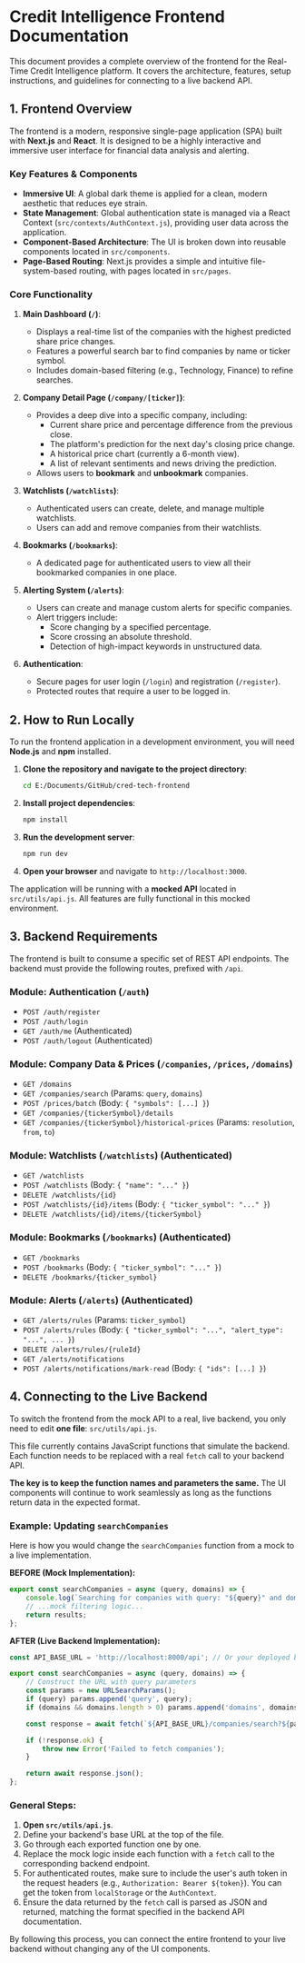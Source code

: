# Credit Intelligence Frontend Documentation

This document provides a complete overview of the frontend for the Real-Time Credit Intelligence platform. It covers the architecture, features, setup instructions, and guidelines for connecting to a live backend API.

## 1. Frontend Overview

The frontend is a modern, responsive single-page application (SPA) built with **Next.js** and **React**. It is designed to be a highly interactive and immersive user interface for financial data analysis and alerting.

### Key Features & Components

-   **Immersive UI**: A global dark theme is applied for a clean, modern aesthetic that reduces eye strain.
-   **State Management**: Global authentication state is managed via a React Context (`src/contexts/AuthContext.js`), providing user data across the application.
-   **Component-Based Architecture**: The UI is broken down into reusable components located in `src/components`.
-   **Page-Based Routing**: Next.js provides a simple and intuitive file-system-based routing, with pages located in `src/pages`.

### Core Functionality

1.  **Main Dashboard (`/`)**: 
    -   Displays a real-time list of the companies with the highest predicted share price changes.
    -   Features a powerful search bar to find companies by name or ticker symbol.
    -   Includes domain-based filtering (e.g., Technology, Finance) to refine searches.

2.  **Company Detail Page (`/company/[ticker]`)**:
    -   Provides a deep dive into a specific company, including:
        -   Current share price and percentage difference from the previous close.
        -   The platform's prediction for the next day's closing price change.
        -   A historical price chart (currently a 6-month view).
        -   A list of relevant sentiments and news driving the prediction.
    -   Allows users to **bookmark** and **unbookmark** companies.

3.  **Watchlists (`/watchlists`)**:
    -   Authenticated users can create, delete, and manage multiple watchlists.
    -   Users can add and remove companies from their watchlists.

4.  **Bookmarks (`/bookmarks`)**:
    -   A dedicated page for authenticated users to view all their bookmarked companies in one place.

5.  **Alerting System (`/alerts`)**:
    -   Users can create and manage custom alerts for specific companies.
    -   Alert triggers include:
        -   Score changing by a specified percentage.
        -   Score crossing an absolute threshold.
        -   Detection of high-impact keywords in unstructured data.

6.  **Authentication**:
    -   Secure pages for user login (`/login`) and registration (`/register`).
    -   Protected routes that require a user to be logged in.

## 2. How to Run Locally

To run the frontend application in a development environment, you will need **Node.js** and **npm** installed.

1.  **Clone the repository and navigate to the project directory**:
    ```sh
    cd E:/Documents/GitHub/cred-tech-frontend
    ```

2.  **Install project dependencies**:
    ```sh
    npm install
    ```

3.  **Run the development server**:
    ```sh
    npm run dev
    ```

4.  **Open your browser** and navigate to `http://localhost:3000`.

The application will be running with a **mocked API** located in `src/utils/api.js`. All features are fully functional in this mocked environment.

## 3. Backend Requirements

The frontend is built to consume a specific set of REST API endpoints. The backend must provide the following routes, prefixed with `/api`.

### Module: Authentication (`/auth`)
-   `POST /auth/register`
-   `POST /auth/login`
-   `GET /auth/me` (Authenticated)
-   `POST /auth/logout` (Authenticated)

### Module: Company Data & Prices (`/companies`, `/prices`, `/domains`)
-   `GET /domains`
-   `GET /companies/search` (Params: `query`, `domains`)
-   `POST /prices/batch` (Body: `{ "symbols": [...] }`)
-   `GET /companies/{tickerSymbol}/details`
-   `GET /companies/{tickerSymbol}/historical-prices` (Params: `resolution`, `from`, `to`)

### Module: Watchlists (`/watchlists`) (Authenticated)
-   `GET /watchlists`
-   `POST /watchlists` (Body: `{ "name": "..." }`)
-   `DELETE /watchlists/{id}`
-   `POST /watchlists/{id}/items` (Body: `{ "ticker_symbol": "..." }`)
-   `DELETE /watchlists/{id}/items/{tickerSymbol}`

### Module: Bookmarks (`/bookmarks`) (Authenticated)
-   `GET /bookmarks`
-   `POST /bookmarks` (Body: `{ "ticker_symbol": "..." }`)
-   `DELETE /bookmarks/{ticker_symbol}`

### Module: Alerts (`/alerts`) (Authenticated)
-   `GET /alerts/rules` (Params: `ticker_symbol`)
-   `POST /alerts/rules` (Body: `{ "ticker_symbol": "...", "alert_type": "...", ... }`)
-   `DELETE /alerts/rules/{ruleId}`
-   `GET /alerts/notifications`
-   `POST /alerts/notifications/mark-read` (Body: `{ "ids": [...] }`)

## 4. Connecting to the Live Backend

To switch the frontend from the mock API to a real, live backend, you only need to edit **one file**: `src/utils/api.js`.

This file currently contains JavaScript functions that simulate the backend. Each function needs to be replaced with a real `fetch` call to your backend API.

**The key is to keep the function names and parameters the same.** The UI components will continue to work seamlessly as long as the functions return data in the expected format.

### Example: Updating `searchCompanies`

Here is how you would change the `searchCompanies` function from a mock to a live implementation.

**BEFORE (Mock Implementation):**
```javascript
export const searchCompanies = async (query, domains) => {
    console.log(`Searching for companies with query: "${query}" and domains: "${domains}"`);
    // ...mock filtering logic...
    return results;
};
```

**AFTER (Live Backend Implementation):**
```javascript
const API_BASE_URL = 'http://localhost:8000/api'; // Or your deployed backend URL

export const searchCompanies = async (query, domains) => {
    // Construct the URL with query parameters
    const params = new URLSearchParams();
    if (query) params.append('query', query);
    if (domains && domains.length > 0) params.append('domains', domains.join(','));

    const response = await fetch(`${API_BASE_URL}/companies/search?${params.toString()}`);

    if (!response.ok) {
        throw new Error('Failed to fetch companies');
    }

    return await response.json();
};
```

### General Steps:

1.  **Open `src/utils/api.js`**.
2.  Define your backend's base URL at the top of the file.
3.  Go through each exported function one by one.
4.  Replace the mock logic inside each function with a `fetch` call to the corresponding backend endpoint.
5.  For authenticated routes, make sure to include the user's auth token in the request headers (e.g., `Authorization: Bearer ${token}`). You can get the token from `localStorage` or the `AuthContext`.
6.  Ensure the data returned by the `fetch` call is parsed as JSON and returned, matching the format specified in the backend API documentation.

By following this process, you can connect the entire frontend to your live backend without changing any of the UI components.
